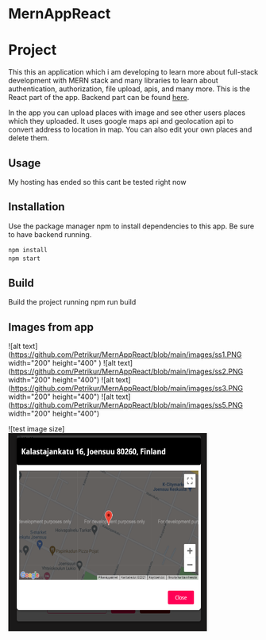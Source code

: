 # MernAppReact

# Project

This this an application which i am developing to learn more about full-stack development with MERN stack and many libraries to learn about authentication, authorization, file upload, apis, and many more.
This is the React part of the app. Backend part can be found [here](https://github.com/Petrikur/MernAppBackend).

In the app you can upload places with image and see other users places which they uploaded. It uses google maps api and geolocation api to convert address to location in map.
You can also edit your own places and delete them.

## Usage

My hosting has ended so this cant be tested right now

## Installation

Use the package manager npm to install dependencies to this app. Be sure to have backend running.

```bash
npm install 
npm start
```

## Build
Build the project running npm run build

## Images from app

![alt text](https://github.com/Petrikur/MernAppReact/blob/main/images/ss1.PNG width="200" height="400" )
![alt text](https://github.com/Petrikur/MernAppReact/blob/main/images/ss2.PNG width="200" height="400")
![alt text](https://github.com/Petrikur/MernAppReact/blob/main/images/ss3.PNG width="200" height="400")
![alt text](https://github.com/Petrikur/MernAppReact/blob/main/images/ss5.PNG width="200" height="400")

![test image size]<img src="https://github.com/Petrikur/MernAppReact/blob/main/images/ss1.PNG" width="400" height="400">



